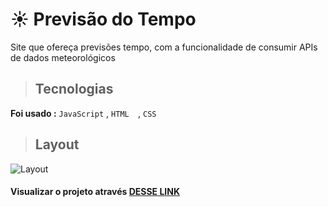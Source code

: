 # ☀️ Previsão do Tempo

 Site que ofereça previsões  tempo, com a funcionalidade de consumir APIs de dados meteorológicos
 

> ##  Tecnologias

**Foi usado :**  `JavaScript` , `HTML  `, `CSS`


> ## Layout 

![Layout](https://github.com/AmandaLuizaFreitas/Weather-forecast/assets/110351770/bd26f950-1bef-4cc4-bab2-1b7959ed4af8)

####  Visualizar o projeto através  [ DESSE LINK ](https://weather-forecast-nu-six.vercel.app/)


